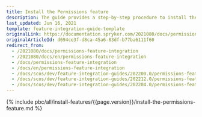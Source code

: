 ```yaml
---
title: Install the Permissions feature
description: The guide provides a step-by-step procedure to install the Permissions feature into your project.
last_updated: Jun 16, 2021
template: feature-integration-guide-template
originalLink: https://documentation.spryker.com/2021080/docs/permissions-feature-integration
originalArticleId: d694ce3f-d8ca-45a6-83df-b77ba6111f60
redirect_from:
  - /2021080/docs/permissions-feature-integration
  - /2021080/docs/en/permissions-feature-integration
  - /docs/permissions-feature-integration
  - /docs/en/permissions-feature-integration
  - /docs/scos/dev/feature-integration-guides/202200.0/permissions-feature-integration.html
  - /docs/scos/dev/feature-integration-guides/202212.0/permissions-feature-integration.html
  - /docs/scos/dev/feature-integration-guides/202204.0/permissions-feature-integration.html
---
```


{% include pbc/all/install-features/{{page.version}}/install-the-permissions-feature.md %} <!-- To edit, see /_includes/pbc/all/install-features/202204.0/install-the-permissions-feature.md -->
